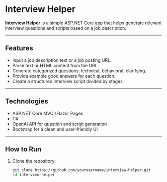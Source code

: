 # Interview Helper

**Interview Helper** is a simple ASP.NET Core app that helps generate relevant interview questions and scripts based on a job description.

---

## Features

- Input a job description text or a job posting URL.
- Parse text or HTML content from the URL.
- Generate categorized questions: technical, behavioral, clarifying.
- Provide example good answers for each question.
- Create a structured interview script divided by stages.

---

## Technologies

- ASP.NET Core MVC / Razor Pages
- C#
- OpenAI API for question and script generation
- Bootstrap for a clean and user-friendly UI

---

## How to Run

1. Clone the repository:

   ```bash
   git clone https://github.com/yourusername/interview-helper.git
   cd interview-helper

